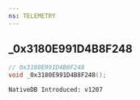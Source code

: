 ```yaml
---
ns: TELEMETRY
---
```

## _0x3180E991D4B8F248

```c
// 0x3180E991D4B8F248
void _0x3180E991D4B8F248();
```

```
NativeDB Introduced: v1207
```

